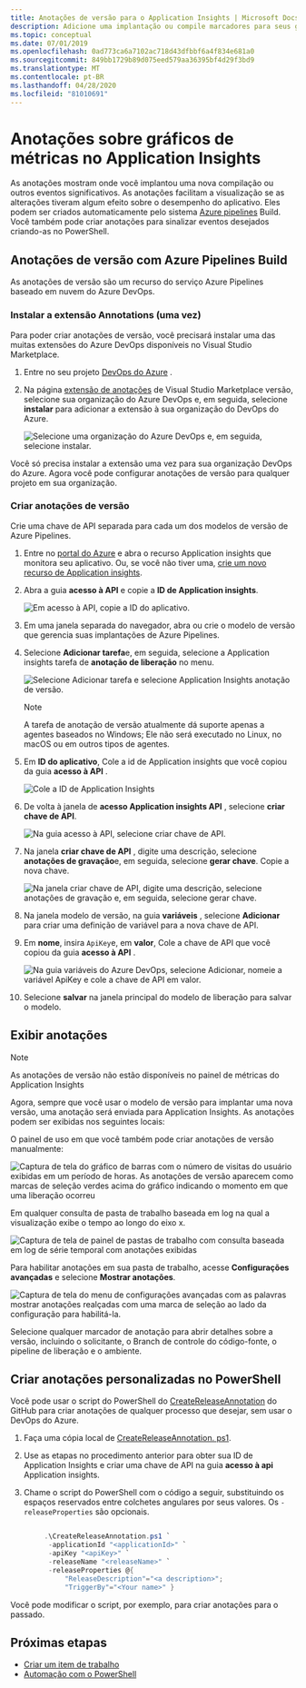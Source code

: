 ```yaml
---
title: Anotações de versão para o Application Insights | Microsoft Docs
description: Adicione uma implantação ou compile marcadores para seus gráficos do gerenciador de métricas no Application Insights.
ms.topic: conceptual
ms.date: 07/01/2019
ms.openlocfilehash: 0ad773ca6a7102ac718d43dfbbf6a4f834e681a0
ms.sourcegitcommit: 849bb1729b89d075eed579aa36395bf4d29f3bd9
ms.translationtype: MT
ms.contentlocale: pt-BR
ms.lasthandoff: 04/28/2020
ms.locfileid: "81010691"
---
```

# <a name="annotations-on-metric-charts-in-application-insights"></a>Anotações sobre gráficos de métricas no Application Insights

As anotações mostram onde você implantou uma nova compilação ou outros eventos significativos. As anotações facilitam a visualização se as alterações tiveram algum efeito sobre o desempenho do aplicativo. Eles podem ser criados automaticamente pelo sistema [Azure pipelines](https://docs.microsoft.com/azure/devops/pipelines/tasks/) Build. Você também pode criar anotações para sinalizar eventos desejados criando-as no PowerShell.

## <a name="release-annotations-with-azure-pipelines-build"></a>Anotações de versão com Azure Pipelines Build

As anotações de versão são um recurso do serviço Azure Pipelines baseado em nuvem do Azure DevOps.

### <a name="install-the-annotations-extension-one-time"></a>Instalar a extensão Annotations (uma vez)

Para poder criar anotações de versão, você precisará instalar uma das muitas extensões do Azure DevOps disponíveis no Visual Studio Marketplace.

1. Entre no seu projeto [DevOps do Azure](https://azure.microsoft.com/services/devops/) .
   
1. Na página [extensão de anotações](https://marketplace.visualstudio.com/items/ms-appinsights.appinsightsreleaseannotations) de Visual Studio Marketplace versão, selecione sua organização do Azure DevOps e, em seguida, selecione **instalar** para adicionar a extensão à sua organização do DevOps do Azure.
   
   ![Selecione uma organização do Azure DevOps e, em seguida, selecione instalar.](./media/annotations/1-install.png)
   
Você só precisa instalar a extensão uma vez para sua organização DevOps do Azure. Agora você pode configurar anotações de versão para qualquer projeto em sua organização.

### <a name="configure-release-annotations"></a>Criar anotações de versão

Crie uma chave de API separada para cada um dos modelos de versão de Azure Pipelines.

1. Entre no [portal do Azure](https://portal.azure.com) e abra o recurso Application insights que monitora seu aplicativo. Ou, se você não tiver uma, [crie um novo recurso de Application insights](../../azure-monitor/app/app-insights-overview.md).
   
1. Abra a guia **acesso à API** e copie a **ID de Application insights**.
   
   ![Em acesso à API, copie a ID do aplicativo.](./media/annotations/2-app-id.png)

1. Em uma janela separada do navegador, abra ou crie o modelo de versão que gerencia suas implantações de Azure Pipelines.
   
1. Selecione **Adicionar tarefa**e, em seguida, selecione a Application insights tarefa de **anotação de liberação** no menu.
   
   ![Selecione Adicionar tarefa e selecione Application Insights anotação de versão.](./media/annotations/3-add-task.png)

   > [!NOTE]
   > A tarefa de anotação de versão atualmente dá suporte apenas a agentes baseados no Windows; Ele não será executado no Linux, no macOS ou em outros tipos de agentes.
   
1. Em **ID do aplicativo**, Cole a id de Application insights que você copiou da guia **acesso à API** .
   
   ![Cole a ID de Application Insights](./media/annotations/4-paste-app-id.png)
   
1. De volta à janela de **acesso Application insights API** , selecione **criar chave de API**. 
   
   ![Na guia acesso à API, selecione criar chave de API.](./media/annotations/5-create-api-key.png)
   
1. Na janela **criar chave de API** , digite uma descrição, selecione **anotações de gravação**e, em seguida, selecione **gerar chave**. Copie a nova chave.
   
   ![Na janela criar chave de API, digite uma descrição, selecione anotações de gravação e, em seguida, selecione gerar chave.](./media/annotations/6-create-api-key.png)
   
1. Na janela modelo de versão, na guia **variáveis** , selecione **Adicionar** para criar uma definição de variável para a nova chave de API.

1. Em **nome**, insira `ApiKey`e, em **valor**, Cole a chave de API que você copiou da guia **acesso à API** .
   
   ![Na guia variáveis do Azure DevOps, selecione Adicionar, nomeie a variável ApiKey e cole a chave de API em valor.](./media/annotations/7-paste-api-key.png)
   
1. Selecione **salvar** na janela principal do modelo de liberação para salvar o modelo.

## <a name="view-annotations"></a>Exibir anotações


   > [!NOTE]
   > As anotações de versão não estão disponíveis no painel de métricas do Application Insights

Agora, sempre que você usar o modelo de versão para implantar uma nova versão, uma anotação será enviada para Application Insights. As anotações podem ser exibidas nos seguintes locais:

O painel de uso em que você também pode criar anotações de versão manualmente:

![Captura de tela do gráfico de barras com o número de visitas do usuário exibidas em um período de horas. As anotações de versão aparecem como marcas de seleção verdes acima do gráfico indicando o momento em que uma liberação ocorreu](./media/annotations/usage-pane.png)

Em qualquer consulta de pasta de trabalho baseada em log na qual a visualização exibe o tempo ao longo do eixo x.

![Captura de tela de painel de pastas de trabalho com consulta baseada em log de série temporal com anotações exibidas](./media/annotations/workbooks-annotations.png)

Para habilitar anotações em sua pasta de trabalho, acesse **Configurações avançadas** e selecione **Mostrar anotações**.

![Captura de tela do menu de configurações avançadas com as palavras mostrar anotações realçadas com uma marca de seleção ao lado da configuração para habilitá-la.](./media/annotations/workbook-show-annotations.png)

Selecione qualquer marcador de anotação para abrir detalhes sobre a versão, incluindo o solicitante, o Branch de controle do código-fonte, o pipeline de liberação e o ambiente.

## <a name="create-custom-annotations-from-powershell"></a>Criar anotações personalizadas no PowerShell
Você pode usar o script do PowerShell do [CreateReleaseAnnotation](https://github.com/Microsoft/ApplicationInsights-Home/blob/master/API/CreateReleaseAnnotation.ps1) do GitHub para criar anotações de qualquer processo que desejar, sem usar o DevOps do Azure. 

1. Faça uma cópia local de [CreateReleaseAnnotation. ps1](https://github.com/Microsoft/ApplicationInsights-Home/blob/master/API/CreateReleaseAnnotation.ps1).
   
1. Use as etapas no procedimento anterior para obter sua ID de Application Insights e criar uma chave de API na guia **acesso à api** Application insights.
   
1. Chame o script do PowerShell com o código a seguir, substituindo os espaços reservados entre colchetes angulares por seus valores. Os `-releaseProperties` são opcionais. 
   
   ```powershell
   
        .\CreateReleaseAnnotation.ps1 `
         -applicationId "<applicationId>" `
         -apiKey "<apiKey>" `
         -releaseName "<releaseName>" `
         -releaseProperties @{
             "ReleaseDescription"="<a description>";
             "TriggerBy"="<Your name>" }
   ```

Você pode modificar o script, por exemplo, para criar anotações para o passado.

## <a name="next-steps"></a>Próximas etapas

* [Criar um item de trabalho](../../azure-monitor/app/diagnostic-search.md#create-work-item)
* [Automação com o PowerShell](../../azure-monitor/app/powershell.md)
